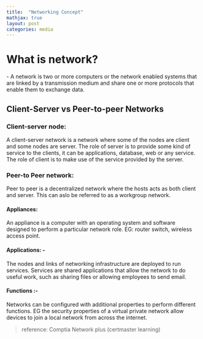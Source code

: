 ```yaml
---
title:  "Networking Concept"
mathjax: true
layout: post
categories: media
---
```

<h1>What is network?</h1>
- A network is two or more computers or the network enabled systems that are linked by a transmission medium and share one or more protocols that enable them to exchange data.

<h2>Client-Server vs Peer-to-peer Networks</h2>

<h3>Client-server node:</h3>

A client-server network is a network where some of the nodes are client and some nodes are server. The role of server is to provide some kind of service to the clients, it can be applications, database, web or any service. The role of client is to make use of the service provided by the server.

<h3>Peer-to Peer network:</h3>

Peer to peer is a decentralized network where the hosts acts as both client and server. This can aslo be referred to as a workgroup network.


<h4>Appliances:</h4>

An appliance is a computer with an operating system and software designed to perform a particular network role. EG: router switch, wireless access point.

<h4>Applications: - </h4>The nodes and links of networking infrastructure are deployed to run services. Services are shared applications that allow the network to do useful work, such as sharing files or allowing employees to send email.

<h4>Functions :-</h4>  Networks can be configured with additional properties to perform different functions. EG the security properties of a virtual private network allow devices to join a local network from across the internet.

>reference: Comptia Network plus (certmaster learning)
